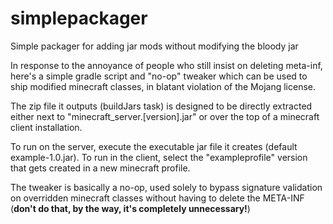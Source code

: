 # simplepackager
Simple packager for adding jar mods without modifying the bloody jar

In response to the annoyance of people who still insist on deleting meta-inf, here's a simple gradle script and "no-op" tweaker
which can be used to ship modified minecraft classes, in blatant violation of the Mojang license.

The zip file it outputs (buildJars task) is designed to be directly extracted either next
to "minecraft_server.[version].jar" or over the top of a minecraft client installation. 

To run on the server, execute the executable jar file it creates (default example-1.0.jar).
To run in the client, select the "exampleprofile" version that gets created in a new minecraft profile.

The tweaker is basically a no-op, used solely to bypass signature validation on overridden minecraft classes without having to
delete the META-INF (**don't do that, by the way, it's completely unnecessary!**)

